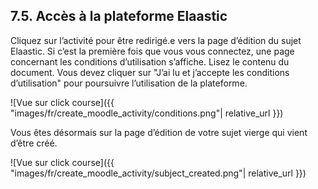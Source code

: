 ## 7.5. Accès à la plateforme Elaastic

Cliquez sur l’activité pour être redirigé.e vers la page d’édition du sujet Elaastic. Si c’est la première fois que vous vous connectez, une page concernant les conditions d’utilisation s’affiche. Lisez le contenu du document. Vous devez cliquer sur "J’ai lu et j’accepte les conditions d’utilisation" pour poursuivre l’utilisation de la plateforme. 

![Vue sur click course]({{ "images/fr/create_moodle_activity/conditions.png"| relative_url }})

Vous êtes désormais sur la page d’édition de votre sujet vierge qui vient d’être créé.

![Vue sur click course]({{ "images/fr/create_moodle_activity/subject_created.png"| relative_url }})

